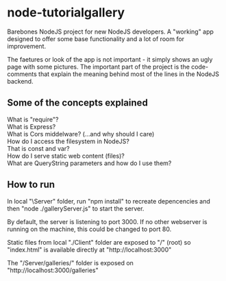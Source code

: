 # node-tutorialgallery
Barebones NodeJS project for new NodeJS developers. A "working" app designed to offer some base functionality and a lot of room for improvement.

The faetures or look of the app is not important - it simply shows an ugly page with some pictures. The important part of the project is the code-comments that explain the meaning behind most of the lines in the NodeJS backend.

## Some of the concepts explained
What is "require"?  
What is Express?  
What is Cors middelware? (...and why should I care)    
How do I access the filesystem in NodeJS?  
That is const and var?  
How do I serve static web content (files)?  
What are QueryString parameters and how do I use them?   



## How to run
In local "\Server" folder, run "npm install" to recreate depencencies and then "node ./galleryServer.js" to start the server.

By default, the server is listening to port 3000. If no other webserver is running on the machine, this could be changed to port 80.

Static files from local "./Client" folder are exposed to "/" (root) so "index.html" is available directly at "http://localhost:3000"

The "/Server/galleries/" folder is exposed on "http://localhost:3000/galleries"

